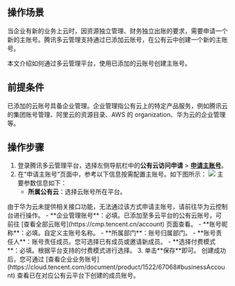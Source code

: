 ## 操作场景
当企业有新的业务上云时，因资源独立管理、财务独立出账的要求，需要申请一个新的主账号。腾讯多云管理支持通过已添加云账号，在公有云中创建一个新的主账号。

本文介绍如何通过多云管理平台，使用已添加的云账号创建主账号。

## 前提条件
已添加的云账号具备企业管理。企业管理指公有云上的特定产品服务，例如腾讯云的集团账号管理、阿里云的资源目录、AWS 的 organization、华为云的企业管理等。



## 操作步骤
1. 登录腾讯多云管理平台，选择左侧导航栏中的**公有云访问申请** > <b>[申请主账号](https://cmp.tencent.cn/account/apply-owner)</b>。
2. 在“申请主账号”页面中，参考以下信息按需配置主账号。如下图所示：
![](https://qcloudimg.tencent-cloud.cn/raw/dc9ff2530a1b3b3d15bb15ad88560070.png)
 主要参数信息如下：
   - **所属公有云**：选择云账号所在平台。
<dx-alert infotype="explain" title="">
由于华为云未提供相关接口功能，无法通过该方式申请主账号，请前往华为云控制台进行操作。
</dx-alert>
   - **企业管理账号**：必填。已添加至多云平台的公有云账号，可前往 [查看全部云账号](https://cmp.tencent.cn/account) 页面查看。
   - **账号昵称**：必填。自定义主账号名称。
   - **所属部门**：账号归属部门。
   - **账号责任人**：账号责任成员。您可选择已有成员或邀请新成员。
   - **选择付费模式**：必填。根据平台支持的付费模式进行选择。
 3. 单击**保存**即可。
 创建成功后，您可通过 [查看企业业务账号](https://cloud.tencent.com/document/product/1522/67068#businessAccount) 查看已在对应公有云平台下创建的成员账号。
